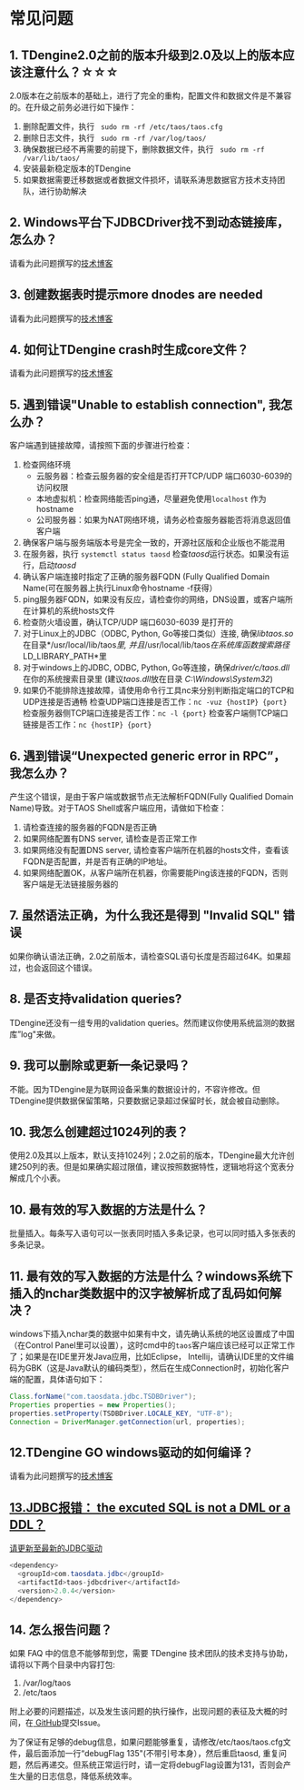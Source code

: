 # 常见问题

## 1. TDengine2.0之前的版本升级到2.0及以上的版本应该注意什么？☆☆☆

2.0版本在之前版本的基础上，进行了完全的重构，配置文件和数据文件是不兼容的。在升级之前务必进行如下操作：

1. 删除配置文件，执行 <code> sudo rm -rf /etc/taos/taos.cfg </code>
2. 删除日志文件，执行 <code> sudo rm -rf /var/log/taos/ </code>
3. 确保数据已经不再需要的前提下，删除数据文件，执行 <code> sudo rm -rf /var/lib/taos/ </code>
4. 安装最新稳定版本的TDengine
5. 如果数据需要迁移数据或者数据文件损坏，请联系涛思数据官方技术支持团队，进行协助解决

## 2. Windows平台下JDBCDriver找不到动态链接库，怎么办？
请看为此问题撰写的<a href='blog/2019/12/03/jdbcdriver找不到动态链接库/'>技术博客 </a>

## 3. 创建数据表时提示more dnodes are needed
请看为此问题撰写的<a href='blog/2019/12/03/创建数据表时提示more-dnodes-are-needed/'>技术博客</a>

## 4. 如何让TDengine crash时生成core文件？
请看为此问题撰写的<a href='blog/2019/12/06/tdengine-crash时生成core文件的方法/'>技术博客</a>

## 5. 遇到错误"Unable to establish connection", 我怎么办？

客户端遇到链接故障，请按照下面的步骤进行检查：

1. 检查网络环境
    * 云服务器：检查云服务器的安全组是否打开TCP/UDP 端口6030-6039的访问权限
    * 本地虚拟机：检查网络能否ping通，尽量避免使用`localhost` 作为hostname
    * 公司服务器：如果为NAT网络环境，请务必检查服务器能否将消息返回值客户端
2. 确保客户端与服务端版本号是完全一致的，开源社区版和企业版也不能混用
3. 在服务器，执行 `systemctl status taosd` 检查*taosd*运行状态。如果没有运行，启动*taosd*
4. 确认客户端连接时指定了正确的服务器FQDN (Fully Qualified Domain Name(可在服务器上执行Linux命令hostname -f获得）
5. ping服务器FQDN，如果没有反应，请检查你的网络，DNS设置，或客户端所在计算机的系统hosts文件
6. 检查防火墙设置，确认TCP/UDP 端口6030-6039 是打开的
7. 对于Linux上的JDBC（ODBC, Python, Go等接口类似）连接, 确保*libtaos.so*在目录*/usr/local/lib/taos*里, 并且*/usr/local/lib/taos*在系统库函数搜索路径*LD_LIBRARY_PATH*里 
8. 对于windows上的JDBC, ODBC, Python, Go等连接，确保*driver/c/taos.dll*在你的系统搜索目录里 (建议*taos.dll*放在目录 *C:\Windows\System32*)
9. 如果仍不能排除连接故障，请使用命令行工具nc来分别判断指定端口的TCP和UDP连接是否通畅
   检查UDP端口连接是否工作：`nc -vuz {hostIP} {port} `
   检查服务器侧TCP端口连接是否工作：`nc -l {port}`
   检查客户端侧TCP端口链接是否工作：`nc {hostIP} {port}`


## 6. 遇到错误“Unexpected generic error in RPC”， 我怎么办？
产生这个错误，是由于客户端或数据节点无法解析FQDN(Fully Qualified Domain Name)导致。对于TAOS Shell或客户端应用，请做如下检查：

1. 请检查连接的服务器的FQDN是否正确
2. 如果网络配置有DNS server, 请检查是否正常工作
3. 如果网络没有配置DNS server, 请检查客户端所在机器的hosts文件，查看该FQDN是否配置，并是否有正确的IP地址。
4. 如果网络配置OK，从客户端所在机器，你需要能Ping该连接的FQDN，否则客户端是无法链接服务器的


## 7. 虽然语法正确，为什么我还是得到 "Invalid SQL" 错误

如果你确认语法正确，2.0之前版本，请检查SQL语句长度是否超过64K。如果超过，也会返回这个错误。

## 8. 是否支持validation queries?

TDengine还没有一组专用的validation queries。然而建议你使用系统监测的数据库”log"来做。

## 9. 我可以删除或更新一条记录吗？

不能。因为TDengine是为联网设备采集的数据设计的，不容许修改。但TDengine提供数据保留策略，只要数据记录超过保留时长，就会被自动删除。

## 10. 我怎么创建超过1024列的表？

使用2.0及其以上版本，默认支持1024列；2.0之前的版本，TDengine最大允许创建250列的表。但是如果确实超过限值，建议按照数据特性，逻辑地将这个宽表分解成几个小表。

## 10. 最有效的写入数据的方法是什么？

批量插入。每条写入语句可以一张表同时插入多条记录，也可以同时插入多张表的多条记录。

## 11. 最有效的写入数据的方法是什么？windows系统下插入的nchar类数据中的汉字被解析成了乱码如何解决？

windows下插入nchar类的数据中如果有中文，请先确认系统的地区设置成了中国（在Control Panel里可以设置），这时cmd中的`taos`客户端应该已经可以正常工作了；如果是在IDE里开发Java应用，比如Eclipse， Intellij，请确认IDE里的文件编码为GBK（这是Java默认的编码类型），然后在生成Connection时，初始化客户端的配置，具体语句如下：
```JAVA
Class.forName("com.taosdata.jdbc.TSDBDriver");
Properties properties = new Properties();
properties.setProperty(TSDBDriver.LOCALE_KEY, "UTF-8");
Connection = DriverManager.getConnection(url, properties);
```
## 12.TDengine GO windows驱动的如何编译？
请看为此问题撰写的<a href='blog/2020/01/06/tdengine-go-windows驱动的编译/'>技术博客 

## 13.JDBC报错： the excuted SQL is not a DML or a DDL？
请更新至最新的JDBC驱动
```JAVA
<dependency>
  <groupId>com.taosdata.jdbc</groupId>
  <artifactId>taos-jdbcdriver</artifactId>
  <version>2.0.4</version>
</dependency>
```
## 14. 怎么报告问题？
如果 FAQ 中的信息不能够帮到您，需要 TDengine 技术团队的技术支持与协助，请将以下两个目录中内容打包:
1. /var/log/taos
2. /etc/taos 

附上必要的问题描述，以及发生该问题的执行操作，出现问题的表征及大概的时间，在<a href='https://github.com/taosdata/TDengine'> GitHub</a>提交Issue。

为了保证有足够的debug信息，如果问题能够重复，请修改/etc/taos/taos.cfg文件，最后面添加一行“debugFlag 135"(不带引号本身），然后重启taosd, 重复问题，然后再递交。但系统正常运行时，请一定将debugFlag设置为131，否则会产生大量的日志信息，降低系统效率。

